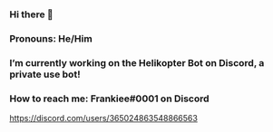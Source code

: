 ### Hi there 👋
### Pronouns: He/Him
### I’m currently working on the Helikopter Bot on Discord, a private use bot!
### How to reach me: Frankiee#0001 on Discord
https://discord.com/users/365024863548866563

<!--
**FrankieFms/FrankieFms** is a ✨ _special_ ✨ repository because its `README.md` (this file) appears on your GitHub profile.

Here are some ideas to get you started:

- 🔭 I’m currently working on ...
- 🌱 I’m currently learning ...
- 👯 I’m looking to collaborate on ...
- 🤔 I’m looking for help with ...
- 💬 Ask me about ...
- 📫 How to reach me: ...
- 😄 Pronouns: ...
- ⚡ Fun fact: ...
-->
